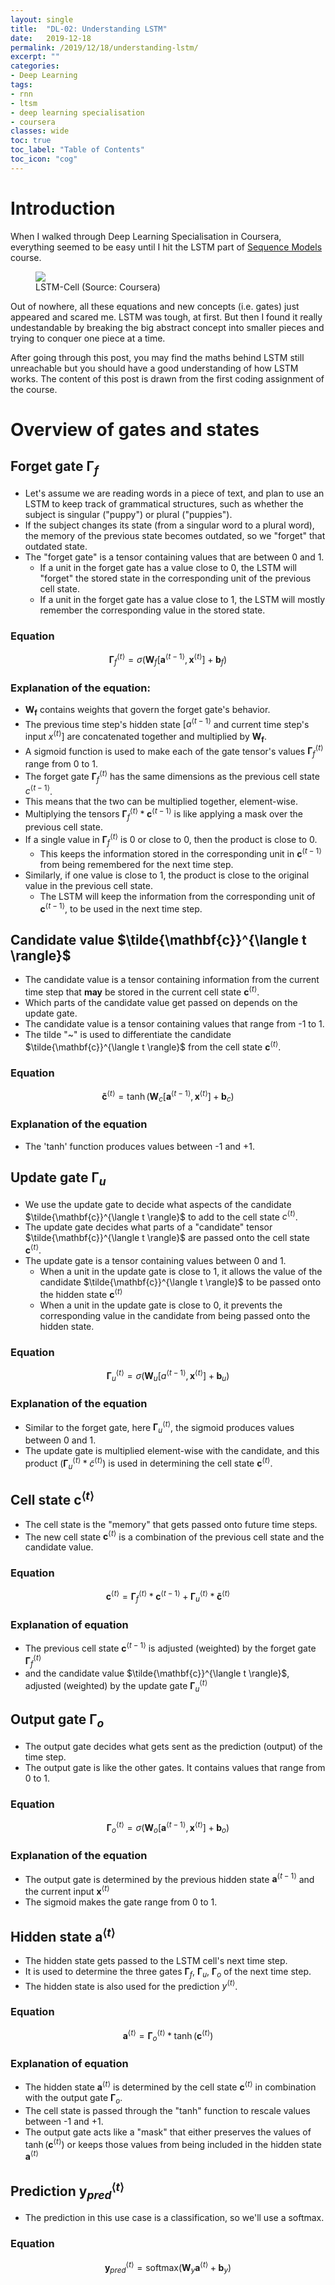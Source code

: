 ```yaml
---
layout: single
title:  "DL-02: Understanding LSTM"
date:   2019-12-18
permalink: /2019/12/18/understanding-lstm/
excerpt: ""
categories: 
- Deep Learning
tags:
- rnn
- ltsm
- deep learning specialisation
- coursera
classes: wide
toc: true
toc_label: "Table of Contents"
toc_icon: "cog"
---
```


# Introduction

When I walked through Deep Learning Specialisation in Coursera, everything seemed to be easy until I hit the LSTM part of [Sequence Models](https://www.coursera.org/learn/nlp-sequence-models) course.

<figure>
	<img src="https://github.com/datasciblog/datasciblog.github.io/blob/master/_posts/images/2019-12-18-DL-02-understanding-lstm/1.png?raw=true">
	<figcaption>LSTM-Cell (Source: Coursera)</figcaption>
</figure>

Out of nowhere, all these equations and new concepts (i.e. gates) just appeared and scared me. LSTM was tough, at first. But then I found it really undestandable by breaking the big abstract concept into smaller pieces and trying to conquer one piece at a time.

After going through this post, you may find the maths behind LSTM still unreachable but you should have a good understanding of how LSTM works. The content of this post is drawn from the first coding assignment of the course.

# Overview of gates and states

## Forget gate $\mathbf{\Gamma}_{f}$

* Let's assume we are reading words in a piece of text, and plan to use an LSTM to keep track of grammatical structures, such as whether the subject is singular ("puppy") or plural ("puppies"). 
* If the subject changes its state (from a singular word to a plural word), the memory of the previous state becomes outdated, so we "forget" that outdated state.
* The "forget gate" is a tensor containing values that are between 0 and 1.
    * If a unit in the forget gate has a value close to 0, the LSTM will "forget" the stored state in the corresponding unit of the previous cell state.
    * If a unit in the forget gate has a value close to 1, the LSTM will mostly remember the corresponding value in the stored state.

### Equation

$$\mathbf{\Gamma}_f^{\langle t \rangle} = \sigma(\mathbf{W}_f[\mathbf{a}^{\langle t-1 \rangle}, \mathbf{x}^{\langle t \rangle}] + \mathbf{b}_f)\tag{1} $$

### Explanation of the equation:

* $\mathbf{W_{f}}$ contains weights that govern the forget gate's behavior. 
* The previous time step's hidden state $[a^{\langle t-1 \rangle}$ and current time step's input $x^{\langle t \rangle}]$ are concatenated together and multiplied by $\mathbf{W_{f}}$. 
* A sigmoid function is used to make each of the gate tensor's values $\mathbf{\Gamma}_f^{\langle t \rangle}$ range from 0 to 1.
* The forget gate  $\mathbf{\Gamma}_f^{\langle t \rangle}$ has the same dimensions as the previous cell state $c^{\langle t-1 \rangle}$. 
* This means that the two can be multiplied together, element-wise.
* Multiplying the tensors $\mathbf{\Gamma}_f^{\langle t \rangle} * \mathbf{c}^{\langle t-1 \rangle}$ is like applying a mask over the previous cell state.
* If a single value in $\mathbf{\Gamma}_f^{\langle t \rangle}$ is 0 or close to 0, then the product is close to 0.
    * This keeps the information stored in the corresponding unit in $\mathbf{c}^{\langle t-1 \rangle}$ from being remembered for the next time step.
* Similarly, if one value is close to 1, the product is close to the original value in the previous cell state.
    * The LSTM will keep the information from the corresponding unit of $\mathbf{c}^{\langle t-1 \rangle}$, to be used in the next time step.

## Candidate value $\tilde{\mathbf{c}}^{\langle t \rangle}$
* The candidate value is a tensor containing information from the current time step that **may** be stored in the current cell state $\mathbf{c}^{\langle t \rangle}$.
* Which parts of the candidate value get passed on depends on the update gate.
* The candidate value is a tensor containing values that range from -1 to 1.
* The tilde "~" is used to differentiate the candidate $\tilde{\mathbf{c}}^{\langle t \rangle}$ from the cell state $\mathbf{c}^{\langle t \rangle}$.

### Equation
$$\mathbf{\tilde{c}}^{\langle t \rangle} = \tanh\left( \mathbf{W}_{c} [\mathbf{a}^{\langle t - 1 \rangle}, \mathbf{x}^{\langle t \rangle}] + \mathbf{b}_{c} \right) \tag{3}$$

### Explanation of the equation
* The 'tanh' function produces values between -1 and +1.

## Update gate $\mathbf{\Gamma}_{u}$

* We use the update gate to decide what aspects of the candidate $\tilde{\mathbf{c}}^{\langle t \rangle}$ to add to the cell state $c^{\langle t \rangle}$.
* The update gate decides what parts of a "candidate" tensor $\tilde{\mathbf{c}}^{\langle t \rangle}$ are passed onto the cell state $\mathbf{c}^{\langle t \rangle}$.
* The update gate is a tensor containing values between 0 and 1.
    * When a unit in the update gate is close to 1, it allows the value of the candidate $\tilde{\mathbf{c}}^{\langle t \rangle}$ to be passed onto the hidden state $\mathbf{c}^{\langle t \rangle}$
    * When a unit in the update gate is close to 0, it prevents the corresponding value in the candidate from being passed onto the hidden state.

### Equation

$$\mathbf{\Gamma}_u^{\langle t \rangle} = \sigma(\mathbf{W}_u[a^{\langle t-1 \rangle}, \mathbf{x}^{\langle t \rangle}] + \mathbf{b}_u)\tag{2} $$ 

### Explanation of the equation

* Similar to the forget gate, here $\mathbf{\Gamma}_u^{\langle t \rangle}$, the sigmoid produces values between 0 and 1.
* The update gate is multiplied element-wise with the candidate, and this product ($\mathbf{\Gamma}_{u}^{\langle t \rangle} * \tilde{c}^{\langle t \rangle}$) is used in determining the cell state $\mathbf{c}^{\langle t \rangle}$.

## Cell state $\mathbf{c}^{\langle t \rangle}$

* The cell state is the "memory" that gets passed onto future time steps.
* The new cell state $\mathbf{c}^{\langle t \rangle}$ is a combination of the previous cell state and the candidate value.

### Equation

$$ \mathbf{c}^{\langle t \rangle} = \mathbf{\Gamma}_f^{\langle t \rangle}* \mathbf{c}^{\langle t-1 \rangle} + \mathbf{\Gamma}_{u}^{\langle t \rangle} *\mathbf{\tilde{c}}^{\langle t \rangle} \tag{4} $$

### Explanation of equation
* The previous cell state $\mathbf{c}^{\langle t-1 \rangle}$ is adjusted (weighted) by the forget gate $\mathbf{\Gamma}_{f}^{\langle t \rangle}$
* and the candidate value $\tilde{\mathbf{c}}^{\langle t \rangle}$, adjusted (weighted) by the update gate $\mathbf{\Gamma}_{u}^{\langle t \rangle}$

## Output gate $\mathbf{\Gamma}_{o}$

* The output gate decides what gets sent as the prediction (output) of the time step.
* The output gate is like the other gates. It contains values that range from 0 to 1.

### Equation

$$ \mathbf{\Gamma}_o^{\langle t \rangle}=  \sigma(\mathbf{W}_o[\mathbf{a}^{\langle t-1 \rangle}, \mathbf{x}^{\langle t \rangle}] + \mathbf{b}_{o})\tag{5}$$ 

### Explanation of the equation
* The output gate is determined by the previous hidden state $\mathbf{a}^{\langle t-1 \rangle}$ and the current input $\mathbf{x}^{\langle t \rangle}$
* The sigmoid makes the gate range from 0 to 1.

## Hidden state $\mathbf{a}^{\langle t \rangle}$

* The hidden state gets passed to the LSTM cell's next time step.
* It is used to determine the three gates $\mathbf{\Gamma}_f$, $\mathbf{\Gamma}_u$, $\mathbf{\Gamma}_o$ of the next time step.
* The hidden state is also used for the prediction $y^{\langle t \rangle}$.

### Equation

$$ \mathbf{a}^{\langle t \rangle} = \mathbf{\Gamma}_o^{\langle t \rangle} * \tanh(\mathbf{c}^{\langle t \rangle})\tag{6} $$

### Explanation of equation
* The hidden state $\mathbf{a}^{\langle t \rangle}$ is determined by the cell state $\mathbf{c}^{\langle t \rangle}$ in combination with the output gate $\mathbf{\Gamma}_{o}$.
* The cell state is passed through the "tanh" function to rescale values between -1 and +1.
* The output gate acts like a "mask" that either preserves the values of $\tanh(\mathbf{c}^{\langle t \rangle})$ or keeps those values from being included in the hidden state $\mathbf{a}^{\langle t \rangle}$

## Prediction $\mathbf{y}^{\langle t \rangle}_{pred}$
* The prediction in this use case is a classification, so we'll use a softmax.

### Equation

$$\mathbf{y}^{\langle t \rangle}_{pred} = \textrm{softmax}(\mathbf{W}_{y} \mathbf{a}^{\langle t \rangle} + \mathbf{b}_{y})$$